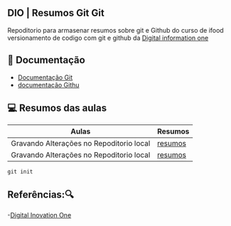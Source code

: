 ## DIO | Resumos Git Git

Repoditorio para armasenar resumos sobre git e Github do curso de ifood versionamento de codigo com git e github da [Digital information one](https://web.dio.me/course/versionamento-de-codigo-com-git-e-github/learning/599dd3dd-d189-474f-a55c-22f37b4472da?back=/track/potencia-tech-ifood-programacao-do-zero&tab=undefined&moduleId=undefined)

## 📘 Documentação
- [Documentação Git]()
- [documentação Githu]()
## 💻 Resumos das aulas
|Aulas|Resumos|
|-----|--------|
|Gravando Alterações no Repoditorio local| [resumos]()
|Gravando Alterações no Repoditorio local| [resumos]()

```
git init
```
## Referências:🔍
-[Digital Inovation One]()
